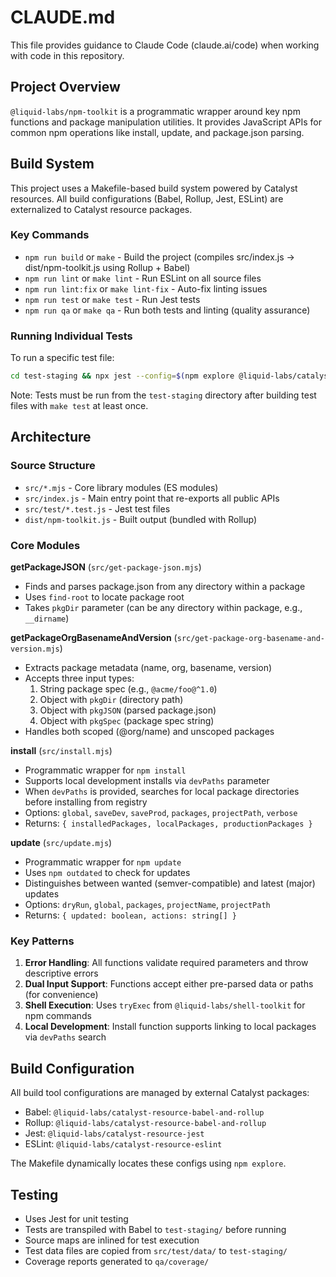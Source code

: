 # CLAUDE.md

This file provides guidance to Claude Code (claude.ai/code) when working with code in this repository.

## Project Overview

`@liquid-labs/npm-toolkit` is a programmatic wrapper around key npm functions and package manipulation utilities. It provides JavaScript APIs for common npm operations like install, update, and package.json parsing.

## Build System

This project uses a Makefile-based build system powered by Catalyst resources. All build configurations (Babel, Rollup, Jest, ESLint) are externalized to Catalyst resource packages.

### Key Commands

- `npm run build` or `make` - Build the project (compiles src/index.js → dist/npm-toolkit.js using Rollup + Babel)
- `npm run lint` or `make lint` - Run ESLint on all source files
- `npm run lint:fix` or `make lint-fix` - Auto-fix linting issues
- `npm run test` or `make test` - Run Jest tests
- `npm run qa` or `make qa` - Run both tests and linting (quality assurance)

### Running Individual Tests

To run a specific test file:
```bash
cd test-staging && npx jest --config=$(npm explore @liquid-labs/catalyst-resource-jest -- pwd)/dist/jest.config.js <test-file-pattern>
```

Note: Tests must be run from the `test-staging` directory after building test files with `make test` at least once.

## Architecture

### Source Structure

- `src/*.mjs` - Core library modules (ES modules)
- `src/index.js` - Main entry point that re-exports all public APIs
- `src/test/*.test.js` - Jest test files
- `dist/npm-toolkit.js` - Built output (bundled with Rollup)

### Core Modules

**getPackageJSON** (`src/get-package-json.mjs`)
- Finds and parses package.json from any directory within a package
- Uses `find-root` to locate package root
- Takes `pkgDir` parameter (can be any directory within package, e.g., `__dirname`)

**getPackageOrgBasenameAndVersion** (`src/get-package-org-basename-and-version.mjs`)
- Extracts package metadata (name, org, basename, version)
- Accepts three input types:
  1. String package spec (e.g., `@acme/foo@^1.0`)
  2. Object with `pkgDir` (directory path)
  3. Object with `pkgJSON` (parsed package.json)
  4. Object with `pkgSpec` (package spec string)
- Handles both scoped (@org/name) and unscoped packages

**install** (`src/install.mjs`)
- Programmatic wrapper for `npm install`
- Supports local development installs via `devPaths` parameter
- When `devPaths` is provided, searches for local package directories before installing from registry
- Options: `global`, `saveDev`, `saveProd`, `packages`, `projectPath`, `verbose`
- Returns: `{ installedPackages, localPackages, productionPackages }`

**update** (`src/update.mjs`)
- Programmatic wrapper for `npm update`
- Uses `npm outdated` to check for updates
- Distinguishes between wanted (semver-compatible) and latest (major) updates
- Options: `dryRun`, `global`, `packages`, `projectName`, `projectPath`
- Returns: `{ updated: boolean, actions: string[] }`

### Key Patterns

1. **Error Handling**: All functions validate required parameters and throw descriptive errors
2. **Dual Input Support**: Functions accept either pre-parsed data or paths (for convenience)
3. **Shell Execution**: Uses `tryExec` from `@liquid-labs/shell-toolkit` for npm commands
4. **Local Development**: Install function supports linking to local packages via `devPaths` search

## Build Configuration

All build tool configurations are managed by external Catalyst packages:
- Babel: `@liquid-labs/catalyst-resource-babel-and-rollup`
- Rollup: `@liquid-labs/catalyst-resource-babel-and-rollup`
- Jest: `@liquid-labs/catalyst-resource-jest`
- ESLint: `@liquid-labs/catalyst-resource-eslint`

The Makefile dynamically locates these configs using `npm explore`.

## Testing

- Uses Jest for unit testing
- Tests are transpiled with Babel to `test-staging/` before running
- Source maps are inlined for test execution
- Test data files are copied from `src/test/data/` to `test-staging/`
- Coverage reports generated to `qa/coverage/`
